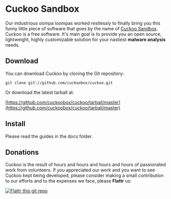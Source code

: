 # Cuckoo Sandbox

Our industrious oompa loompas worked restlessly to finally bring you this funny little piece of software that goes by the name of [Cuckoo Sandbox](http://www.cuckoobox.org).
Cuckoo is a free software.
It's main goal is to provide you an open source, lightweight, highly customizable solution for your nastiest **malware analysis** needs.

## Download

You can download Cuckoo by cloning the Git repository:

    git clone git://github.com/cuckoobox/cuckoo.git
    
Or download the latest tarball at:

[https://github.com/cuckoobox/cuckoo/tarball/master](https://github.com/cuckoobox/cuckoo/tarball/master)

## Install

Please read the guides in the docs folder.

## Donations
Cuckoo is the result of hours and hours and hours and hours of passionated work from volunteers. If you appreciated our work and you want to see Cuckoo kept being developed, please consider making a small contribution to our efforts and to the expenses we face, please **Flattr** us:

[![Flattr this git repo](http://api.flattr.com/button/flattr-badge-large.png)](http://flattr.com/thing/394890/Cuckoo-Sandbox)